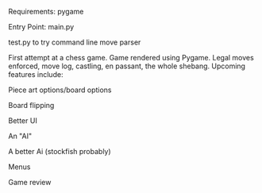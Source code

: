 Requirements:
pygame

Entry Point:
main.py

test.py to try command line move parser

First attempt at a chess game. Game rendered using Pygame. Legal moves enforced, move log, castling, en passant, the whole shebang. Upcoming features include:

Piece art options/board options

Board flipping

Better UI

An "AI"

A better Ai (stockfish probably)

Menus

Game review
